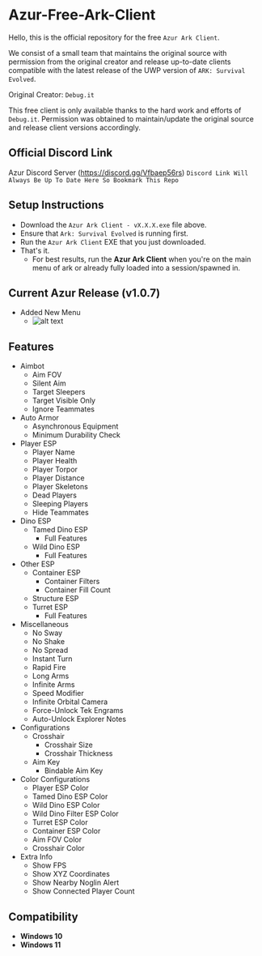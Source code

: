 
# Azur-Free-Ark-Client

Hello, this is the official repository for the free `Azur Ark Client`.

We consist of a small team that maintains the original source with permission from the original creator and release up-to-date clients compatible with the latest release of the UWP version of `ARK: Survival Evolved`.

Original Creator: `Debug.it`

This free client is only available thanks to the hard work and efforts of `Debug.it`. Permission was obtained to maintain/update the original source and release client versions accordingly.

## Official Discord Link

Azur Discord Server (https://discord.gg/Vfbaep56rs)
`
Discord Link Will Always Be Up To Date Here So Bookmark This Repo
`

## Setup Instructions
 - Download the `Azur Ark Client - vX.X.X.exe` file above.
 - Ensure that `Ark: Survival Evolved` is running first.
 - Run the `Azur Ark Client` EXE that you just downloaded.
 - That's it.
   - For best results, run the **Azur Ark Client** when you're on the main menu of ark or already fully loaded into a session/spawned in.

## Current Azur Release (v1.0.7)

 - Added New Menu
   - ![alt text](https://cdn.discordapp.com/attachments/892881623278817290/999955319092424764/unknown.png)

## Features

- Aimbot
  - Aim FOV
  - Silent Aim
  - Target Sleepers
  - Target Visible Only
  - Ignore Teammates
- Auto Armor
  - Asynchronous Equipment
  - Minimum Durability Check
- Player ESP
  - Player Name
  - Player Health
  - Player Torpor
  - Player Distance
  - Player Skeletons
  - Dead Players
  - Sleeping Players
  - Hide Teammates
- Dino ESP
  - Tamed Dino ESP
    - Full Features
  - Wild Dino ESP
    - Full Features
- Other ESP
  - Container ESP
    - Container Filters
    - Container Fill Count
  - Structure ESP
  - Turret ESP
    - Full Features
- Miscellaneous
  - No Sway
  - No Shake
  - No Spread
  - Instant Turn
  - Rapid Fire
  - Long Arms
  - Infinite Arms
  - Speed Modifier
  - Infinite Orbital Camera
  - Force-Unlock Tek Engrams
  - Auto-Unlock Explorer Notes
- Configurations
  - Crosshair
    - Crosshair Size
    - Crosshair Thickness
  - Aim Key
    - Bindable Aim Key
- Color Configurations
  - Player ESP Color
  - Tamed Dino ESP Color
  - Wild Dino ESP Color
  - Wild Dino Filter ESP Color
  - Turret ESP Color
  - Container ESP Color
  - Aim FOV Color
  - Crosshair Color
- Extra Info
  - Show FPS
  - Show XYZ Coordinates
  - Show Nearby Noglin Alert
  - Show Connected Player Count










## Compatibility

- **Windows 10**
- **Windows 11**
